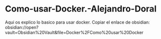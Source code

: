 # Como-usar-Docker.-Alejandro-Doral
Aqui os explico lo basico para usar docker. Copiar el enlace de obsidian: obsidian://open?vault=Obsidian%20Vault&amp;file=Docker%2FComo%20usar%20Docker
